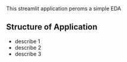 This streamlit application peroms a simple EDA

## Structure of Application

- describe 1
- describe 2
- describe 3